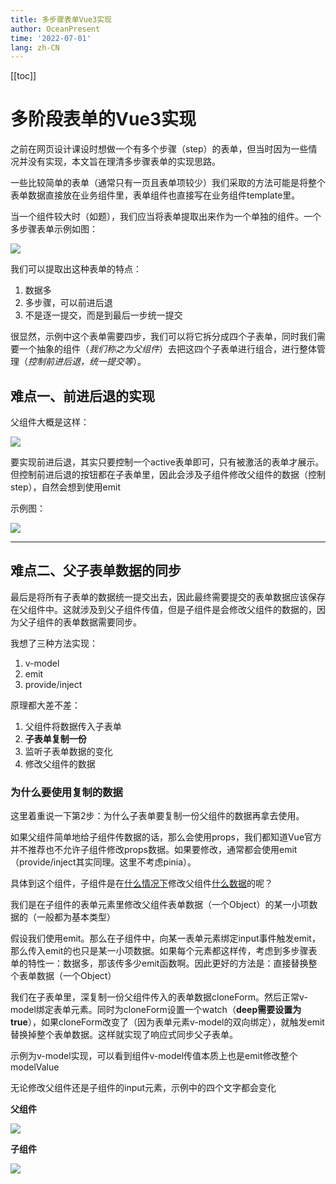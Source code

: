 ```yaml
---
title: 多步骤表单Vue3实现
author: OceanPresent
time: '2022-07-01'
lang: zh-CN
---
```


[[toc]]

# 多阶段表单的Vue3实现

之前在网页设计课设时想做一个有多个步骤（step）的表单，但当时因为一些情况并没有实现，本文旨在理清多步骤表单的实现思路。

一些比较简单的表单（通常只有一页且表单项较少）我们采取的方法可能是将整个表单数据直接放在业务组件里，表单组件也直接写在业务组件template里。

当一个组件较大时（如题），我们应当将表单提取出来作为一个单独的组件。一个多步骤表单示例如图：

![](http://res.oceanpresent.art/blog/202207011434586.png)

我们可以提取出这种表单的特点：

1. 数据多
2. 多步骤，可以前进后退
3. 不是逐一提交，而是到最后一步统一提交

很显然，示例中这个表单需要四步，我们可以将它拆分成四个子表单，同时我们需要一个抽象的组件（*我们称之为父组件*）去把这四个子表单进行组合，进行整体管理（*控制前进后退，统一提交等*）。

## 难点一、前进后退的实现

父组件大概是这样：

![](http://res.oceanpresent.art/blog/202207011434588.png)

要实现前进后退，其实只要控制一个active表单即可，只有被激活的表单才展示。但控制前进后退的按钮都在子表单里，因此会涉及子组件修改父组件的数据（控制step），自然会想到使用emit

示例图：

![](http://res.oceanpresent.art/blog/202207011434589.png)

----

## 难点二、父子表单数据的同步

最后是将所有子表单的数据统一提交出去，因此最终需要提交的表单数据应该保存在父组件中。这就涉及到父子组件传值，但是子组件是会修改父组件的数据的，因为父子组件的表单数据需要同步。

我想了三种方法实现：

1. v-model
2. emit
3. provide/inject

原理都大差不差：

1. 父组件将数据传入子表单
2. **子表单复制一份**
3. 监听子表单数据的变化
4. 修改父组件的数据

### 为什么要使用复制的数据

这里着重说一下第2步：为什么子表单要复制一份父组件的数据再拿去使用。

如果父组件简单地给子组件传数据的话，那么会使用props，我们都知道Vue官方并不推荐也不允许子组件修改props数据。如果要修改，通常都会使用emit（provide/inject其实同理。这里不考虑pinia）。

具体到这个组件，子组件是在<u>什么情况下</u>修改父组件<u>什么数据</u>的呢？

我们是在子组件的表单元素里修改父组件表单数据（一个Object）的某一小项数据的（一般都为基本类型）

假设我们使用emit。那么在子组件中，向某一表单元素绑定input事件触发emit，那么传入emit的也只是某一小项数据。如果每个元素都这样传，考虑到多步骤表单的特性一：数据多，那该传多少emit函数啊。因此更好的方法是：直接替换整个表单数据（一个Object）

我们在子表单里，深复制一份父组件传入的表单数据cloneForm。然后正常v-model绑定表单元素。同时为cloneForm设置一个watch（**deep需要设置为true**），如果cloneForm改变了（因为表单元素v-model的双向绑定），就触发emit替换掉整个表单数据。这样就实现了响应式同步父子表单。

示例为v-model实现，可以看到组件v-model传值本质上也是emit修改整个modelValue

无论修改父组件还是子组件的input元素，示例中的四个文字都会变化

**父组件**

![](http://res.oceanpresent.art/blog/202207011434590.png)

**子组件**

![](http://res.oceanpresent.art/blog/202207011434591.png)
